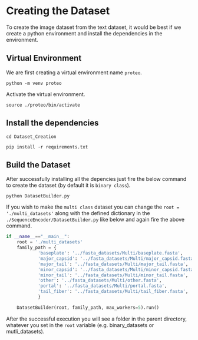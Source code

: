 # Creating the Dataset

To create the image dataset from the text dataset, it would be best if we create a python environment and install the dependencies in the environment.

## Virtual Environment

We are first creating a virtual environment name `proteo`.

```shell
python -m venv proteo
```

Activate the virtual environment.

```shell
source ./proteo/bin/activate
```

## Install the dependencies

```shell
cd Dataset_Creation
```

```shell
pip install -r requirements.txt
```

## Build the Dataset

After successfully installing all the depencies just fire the below command to create the dataset (by default it is `binary class`).

```shell
python DatasetBuilder.py
```

If you wish to make the `multi class` dataset you can change the `root = './multi_datasets'` along with the defined dictionary in the `./SequenceEncoder/DatasetBuilder.py` like below and again fire the above command.

```python
if __name__=="__main__":
    root = './multi_datasets'
    family_path = {
            'baseplate': '../fasta_datasets/Multi/baseplate.fasta',
            'major_capsid': '../fasta_datasets/Multi/major_capsid.fasta',
            'major_tail': '../fasta_datasets/Multi/major_tail.fasta',
            'minor_capsid': '../fasta_datasets/Multi/minor_capsid.fasta',
            'minor_tail': '../fasta_datasets/Multi/minor_tail.fasta',
            'other': '../fasta_datasets/Multi/other.fasta',
            'portal': '../fasta_datasets/Multi/portal.fasta',
            'tail_fiber': '../fasta_datasets/Multi/tail_fiber.fasta',
            }

    DatasetBuilder(root, family_path, max_workers=5).run()
```

After the successful execution you will see a folder in the parent directory, whatever you set in the `root` variable (e.g. binary_datasets or mutli_datasets).
